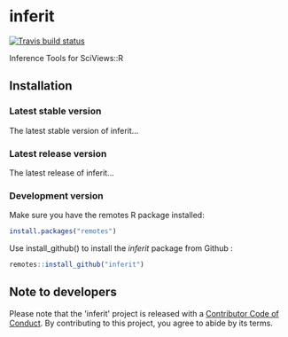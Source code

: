# inferit

<!-- badges: start -->
[![Travis build status](https://travis-ci.com/SciViews/inferit.svg)](https://travis-ci.com/SciViews/inferit)
<!-- badges: end -->

Inference Tools for SciViews::R

## Installation

### Latest stable version

The latest stable version of inferit...

### Latest release version

The latest release of inferit...

### Development version

Make sure you have the remotes R package installed:

``` r
install.packages("remotes")
```

Use install_github() to install the *inferit* package from Github :

``` r
remotes::install_github("inferit")
```

## Note to developers 

Please note that the 'inferit' project is released with a
[Contributor Code of Conduct](CODE_OF_CONDUCT.md).
By contributing to this project, you agree to abide by its terms.

